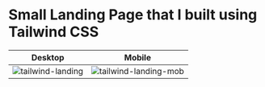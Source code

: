 # Small Landing Page that I built using Tailwind CSS

Desktop             |  Mobile
:-------------------------:|:-------------------------:
![tailwind-landing](https://user-images.githubusercontent.com/60577503/181357943-1232a2d8-f0a1-4051-b77a-6d9c1407ba39.png)  |  ![tailwind-landing-mob](https://user-images.githubusercontent.com/60577503/181358027-2cbef29a-16fa-4244-a0da-4249f7becb28.png)


